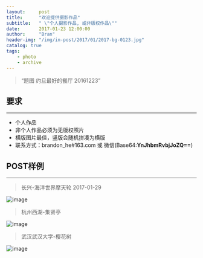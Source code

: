 ```yaml
---
layout:     post
title:      "欢迎提供摄影作品"
subtitle:   " \"个人摄影作品, 或非版权作品\""
date:       2017-01-23 12:00:00
author:     "Bran"
header-img: "/img/in-post/2017/01/2017-bg-0123.jpg"
catalog: true
tags:
    - photo
    - archive
---
```


> “题图 约旦最好的餐厅 20161223”

## 要求

- - -
- 个人作品
- 非个人作品必须为无版权照片
- 横版图片最佳，竖版会随机拼凑为横版
- 联系方式：brandon_he#163.com 或 微信(Base64:**YnJhbmRvbjJoZQ==**)

## POST样例
- - -
>长兴-海洋世界摩天轮 2017-01-29

![image](http://7jpq49.com1.z0.glb.clouddn.com/changxing-ferris-wheel-2017-01-29%20150700%20%281%29.jpg)


> 杭州西湖-集贤亭

![image](http://7jpq49.com1.z0.glb.clouddn.com/2017-01-23%20212428_jixianting.jpg)

> 武汉武汉大学-樱花树

![image](http://7jpq49.com1.z0.glb.clouddn.com/2017-01-23%203646725_wuhanyinhuashu.jpg)
